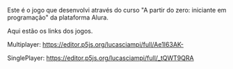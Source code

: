 Este é o jogo que desenvolvi através do curso "A partir do zero: iniciante em programação" da plataforma Alura.

Aqui estão os links dos jogos.

Multiplayer: https://editor.p5js.org/lucasciampi/full/Ae1I63AK-

SinglePlayer: https://editor.p5js.org/lucasciampi/full/_tQWT9QRA